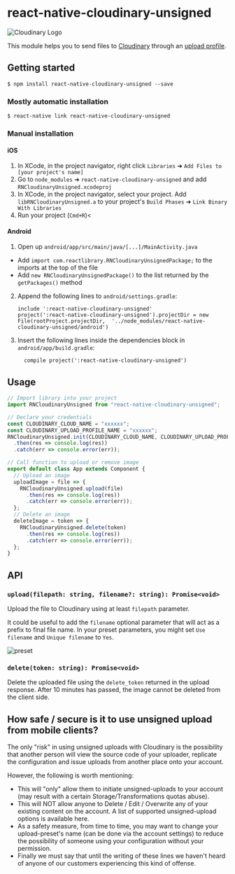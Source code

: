 # react-native-cloudinary-unsigned

![Cloudinary Logo](https://res.cloudinary.com/cloudinary/image/upload/b_rgb:ffffff,c_scale,w_500/v1/logo/for_white_bg/cloudinary_logo_for_white_bg.png)

This module helps you to send files to [Cloudinary](https://cloudinary.com) through an [upload profile](https://cloudinary.com/console/settings/upload).

## Getting started

`$ npm install react-native-cloudinary-unsigned --save`

### Mostly automatic installation

`$ react-native link react-native-cloudinary-unsigned`

### Manual installation

#### iOS

1.  In XCode, in the project navigator, right click `Libraries` ➜ `Add Files to [your project's name]`
2.  Go to `node_modules` ➜ `react-native-cloudinary-unsigned` and add `RNCloudinaryUnsigned.xcodeproj`
3.  In XCode, in the project navigator, select your project. Add `libRNCloudinaryUnsigned.a` to your project's `Build Phases` ➜ `Link Binary With Libraries`
4.  Run your project (`Cmd+R`)<

#### Android

1.  Open up `android/app/src/main/java/[...]/MainActivity.java`

* Add `import com.reactlibrary.RNCloudinaryUnsignedPackage;` to the imports at the top of the file
* Add `new RNCloudinaryUnsignedPackage()` to the list returned by the `getPackages()` method

2.  Append the following lines to `android/settings.gradle`:
    ```
    include ':react-native-cloudinary-unsigned'
    project(':react-native-cloudinary-unsigned').projectDir = new File(rootProject.projectDir, 	'../node_modules/react-native-cloudinary-unsigned/android')
    ```
3.  Insert the following lines inside the dependencies block in `android/app/build.gradle`:
    ```
      compile project(':react-native-cloudinary-unsigned')
    ```

## Usage

```javascript
// Import library into your project
import RNCloudinaryUnsigned from "react-native-cloudinary-unsigned";

// Declare your credentials
const CLOUDINARY_CLOUD_NAME = "xxxxxx";
const CLOUDINARY_UPLOAD_PROFILE_NAME = "xxxxxx";
RNCloudinaryUnsigned.init(CLOUDINARY_CLOUD_NAME, CLOUDINARY_UPLOAD_PROFILE_NAME)
  .then(res => console.log(res))
  .catch(err => console.error(err));

// Call function to upload or remove image
export default class App extends Component {
  // Upload an image
  uploadImage = file => {
    RNCloudinaryUnsigned.upload(file)
      .then(res => console.log(res))
      .catch(err => console.error(err));
  };
  // Delete an image
  deleteImage = token => {
    RNCloudinaryUnsigned.delete(token)
      .then(res => console.log(res))
      .catch(err => console.error(err));
  };
}
```

## API

### `upload(filepath: string, filename?: string): Promise<void>`

Upload the file to Cloudinary using at least `filepath` parameter.

It could be useful to add the `filename` optional parameter that will act as a prefix to final file name. In your preset parameters, you might set `Use filename` and `Unique filename` to `Yes`.

![preset](https://preview.ibb.co/b0CTZ7/preset.png)

### `delete(token: string): Promise<void>`

Delete the uploaded file using the `delete_token` returned in the upload response. After 10 minutes has passed, the image cannot be deleted from the client side.

## How safe / secure is it to use unsigned upload from mobile clients?

The only "risk" in using unsigned uploads with Cloudinary is the possibility that another person will view the source code of your uploader, replicate the configuration and issue uploads from another place onto your account.

However, the following is worth mentioning:

* This will "only" allow them to initiate unsigned-uploads to your account (may result with a certain Storage/Transformations quotas abuse).
* This will NOT allow anyone to Delete / Edit / Overwrite any of your existing content on the account. A list of supported unsigned-upload options is available here.
* As a safety measure, from time to time, you may want to change your upload-preset's name (can be done via the account settings) to reduce the possibility of someone using your configuration without your permission.
* Finally we must say that until the writing of these lines we haven't heard of anyone of our customers experiencing this kind of offense.
